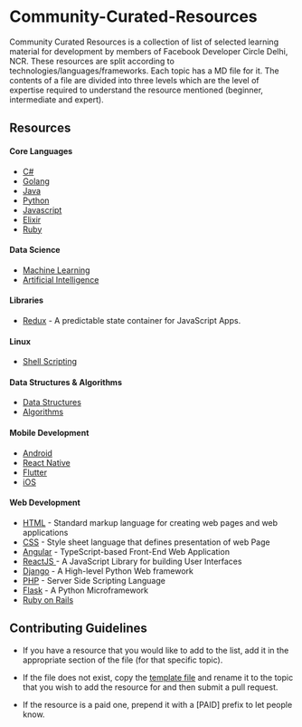 # Community-Curated-Resources

Community Curated Resources is a collection of list of selected learning material for development by members of Facebook Developer Circle Delhi, NCR. These resources are split according to technologies/languages/frameworks. Each topic has a MD file for it. The contents of a file are divided into three levels which are the level of expertise required to understand the resource mentioned (beginner, intermediate and expert).

## Resources

#### Core Languages

- [C#](./CSharp.md)
- [Golang](./Go.md)
- [Java](./Java.md)
- [Python](./Python.md)
- [Javascript](./Javascript.md)
- [Elixir](./Elixir.md)
- [Ruby](./Ruby.md)

#### Data Science

- [Machine Learning](./Machine_Learning.md)
- [Artificial Intelligence](./Deep_Learning.md)

#### Libraries

- [Redux](./Redux.md) - A predictable state container for JavaScript Apps.

#### Linux

- [Shell Scripting](./Linux.md)

#### Data Structures &  Algorithms

- [Data Structures](./Data-Structures.md)
- [Algorithms](./Algorithms.md)

#### Mobile Development

- [Android](./Android.md)
- [React Native](./ReactNative.md)
- [Flutter](./Flutter.md)
- [iOS](./iOS.md)

#### Web Development

- [HTML](./HTML.md) -  Standard markup language for creating web pages and web applications 
- [CSS](./CSS.md) - Style sheet language that defines presentation of web Page
- [Angular](./Angular.md) - TypeScript-based Front-End Web Application
- [ReactJS ](./ReactJS.md) - A JavaScript Library for building User Interfaces
- [Django](./Django.md) - A High-level Python Web framework
- [PHP](./PHP.md) - Server Side Scripting Language
- [Flask](./Flask.md) - A Python Microframework
- [Ruby on Rails](./RubyonRails.md) 

## Contributing Guidelines

- If you have a resource that you would like to add to the list, add it in the appropriate section of the file (for that specific topic).

- If the file does not exist, copy the [template file](../master/TEMPLATE.md) and rename it to the topic that you wish to add the resource for and then submit a pull request.

- If the resource is a paid one, prepend it with a [PAID] prefix to let people know.
